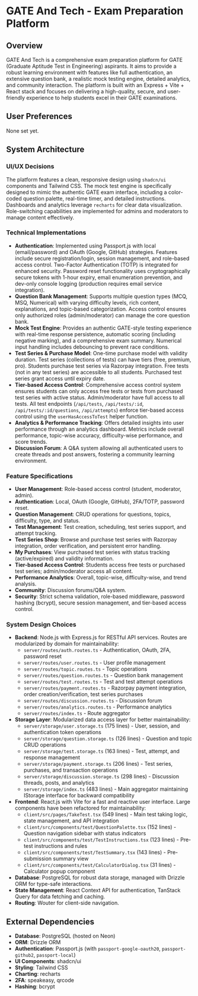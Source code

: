 # GATE And Tech - Exam Preparation Platform

## Overview
GATE And Tech is a comprehensive exam preparation platform for GATE (Graduate Aptitude Test in Engineering) aspirants. It aims to provide a robust learning environment with features like full authentication, an extensive question bank, a realistic mock testing engine, detailed analytics, and community interaction. The platform is built with an Express + Vite + React stack and focuses on delivering a high-quality, secure, and user-friendly experience to help students excel in their GATE examinations.

## User Preferences
None set yet.

## System Architecture

### UI/UX Decisions
The platform features a clean, responsive design using `shadcn/ui` components and Tailwind CSS. The mock test engine is specifically designed to mimic the authentic GATE exam interface, including a color-coded question palette, real-time timer, and detailed instructions. Dashboards and analytics leverage `recharts` for clear data visualization. Role-switching capabilities are implemented for admins and moderators to manage content effectively.

### Technical Implementations
- **Authentication**: Implemented using Passport.js with local (email/password) and OAuth (Google, GitHub) strategies. Features include secure registration/login, session management, and role-based access control. Two-Factor Authentication (TOTP) is integrated for enhanced security. Password reset functionality uses cryptographically secure tokens with 1-hour expiry, email enumeration prevention, and dev-only console logging (production requires email service integration).
- **Question Bank Management**: Supports multiple question types (MCQ, MSQ, Numerical) with varying difficulty levels, rich content, explanations, and topic-based categorization. Access control ensures only authorized roles (admin/moderator) can manage the core question bank.
- **Mock Test Engine**: Provides an authentic GATE-style testing experience with real-time response persistence, automatic scoring (including negative marking), and a comprehensive exam summary. Numerical input handling includes debouncing to prevent race conditions.
- **Test Series & Purchase Model**: One-time purchase model with validity duration. Test series (collections of tests) can have tiers (free, premium, pro). Students purchase test series via Razorpay integration. Free tests (not in any test series) are accessible to all students. Purchased test series grant access until expiry date.
- **Tier-based Access Control**: Comprehensive access control system ensures students can only access free tests or tests from purchased test series with active status. Admin/moderator have full access to all tests. All test endpoints (`/api/tests`, `/api/tests/:id`, `/api/tests/:id/questions`, `/api/attempts`) enforce tier-based access control using the `userHasAccessToTest` helper function.
- **Analytics & Performance Tracking**: Offers detailed insights into user performance through an analytics dashboard. Metrics include overall performance, topic-wise accuracy, difficulty-wise performance, and score trends.
- **Discussion Forum**: A Q&A system allowing all authenticated users to create threads and post answers, fostering a community learning environment.

### Feature Specifications
- **User Management**: Role-based access control (student, moderator, admin).
- **Authentication**: Local, OAuth (Google, GitHub), 2FA/TOTP, password reset.
- **Question Management**: CRUD operations for questions, topics, difficulty, type, and status.
- **Test Management**: Test creation, scheduling, test series support, and attempt tracking.
- **Test Series Shop**: Browse and purchase test series with Razorpay integration, order verification, and persistent error handling.
- **My Purchases**: View purchased test series with status tracking (active/expired) and validity information.
- **Tier-based Access Control**: Students access free tests or purchased test series; admin/moderator access all content.
- **Performance Analytics**: Overall, topic-wise, difficulty-wise, and trend analysis.
- **Community**: Discussion forums/Q&A system.
- **Security**: Strict schema validation, role-based middleware, password hashing (bcrypt), secure session management, and tier-based access control.

### System Design Choices
- **Backend**: Node.js with Express.js for RESTful API services. Routes are modularized by domain for maintainability:
  - `server/routes/auth.routes.ts` - Authentication, OAuth, 2FA, password reset
  - `server/routes/user.routes.ts` - User profile management
  - `server/routes/topic.routes.ts` - Topic operations
  - `server/routes/question.routes.ts` - Question bank management
  - `server/routes/test.routes.ts` - Test and test attempt operations
  - `server/routes/payment.routes.ts` - Razorpay payment integration, order creation/verification, test series purchases
  - `server/routes/discussion.routes.ts` - Discussion forum
  - `server/routes/analytics.routes.ts` - Performance analytics
  - `server/routes/index.ts` - Route aggregator
- **Storage Layer**: Modularized data access layer for better maintainability:
  - `server/storage/user.storage.ts` (175 lines) - User, session, and authentication token operations
  - `server/storage/question.storage.ts` (126 lines) - Question and topic CRUD operations
  - `server/storage/test.storage.ts` (163 lines) - Test, attempt, and response management
  - `server/storage/payment.storage.ts` (206 lines) - Test series, purchases, and transaction operations
  - `server/storage/discussion.storage.ts` (298 lines) - Discussion threads, posts, and analytics
  - `server/storage/index.ts` (483 lines) - Main aggregator maintaining IStorage interface for backward compatibility
- **Frontend**: React.js with Vite for a fast and reactive user interface. Large components have been refactored for maintainability:
  - `client/src/pages/TakeTest.tsx` (549 lines) - Main test taking logic, state management, and API integration
  - `client/src/components/test/QuestionPalette.tsx` (152 lines) - Question navigation sidebar with status indicators
  - `client/src/components/test/TestInstructions.tsx` (123 lines) - Pre-test instructions and rules
  - `client/src/components/test/TestSummary.tsx` (143 lines) - Pre-submission summary view
  - `client/src/components/test/CalculatorDialog.tsx` (31 lines) - Calculator popup component
- **Database**: PostgreSQL for robust data storage, managed with Drizzle ORM for type-safe interactions.
- **State Management**: React Context API for authentication, TanStack Query for data fetching and caching.
- **Routing**: Wouter for client-side navigation.

## External Dependencies

- **Database**: PostgreSQL (hosted on Neon)
- **ORM**: Drizzle ORM
- **Authentication**: Passport.js (with `passport-google-oauth20`, `passport-github2`, `passport-local`)
- **UI Components**: shadcn/ui
- **Styling**: Tailwind CSS
- **Charting**: recharts
- **2FA**: speakeasy, qrcode
- **Hashing**: bcrypt